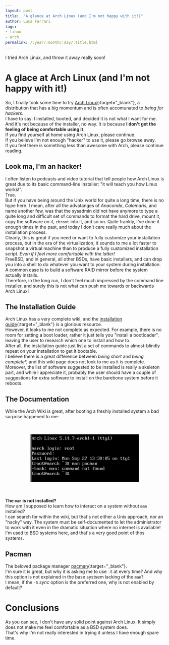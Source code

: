 ```yaml
---
layout: post
title:  "A glance at Arch Linux (and I'm not happy with it!)" 
author: Luca Ferrari
tags:
- linux
- arch
permalink: /:year/:month/:day/:title.html
---
```

I tried Arch Linux, and throw it away really soon!

# A glace at Arch Linux (and I'm not happy with it!)

So, I finally took some time to try [Arch Linux](https://archlinux.org/){:target="_blank"}, a distribution that has a big momentum and is often accomunated to *being for hackers*.
<br/>
I have to say: I installed, booted, and decided it is not what I want for me.
<br/>
And it's not because of the installer, no way. It is because **I don't get the feeling of being comfortable using it**.
<br/>
If you find yourself at home using Arch Linux, please continue. 
<br/>
If you believe I'm not enough "hacker" to use it, please go browse away.
<br/>
If you feel there is something less than awesome with Arch, please continue reading.

## Look ma, I'm an hacker!

I often listen to podcasts and video tutorial that tell people how Arch Linux is great due to its basic command-line installer: "it will teach you how Linux works!".
<br/>
True.
<br/>
But if you have being around the Unix world for quite a long time, there is no hype here. I mean, after all the advatanges of *Anaconda*, *Calamaris*, and name another few, was that the sysadmin did not have anymore to type a quite long and difficult set of commands to format the hard drive, mount it, copy the software on it, `chroot` into it, and so on. Quite frankly, I've done it enough times in the past, and today I don't care really much about the installation process.
<br/>
Clearly, this is great if you need or want to fully customize your installation process, but in the era of the virtualization, it sounds to me a lot faster to snapshot a virtual machine than to produce a fully customized installation script. *Even if I feel more comfortable with the latter!*
<br/>
FreeBSD, and in general, all other BSDs, have basic installars, and can drop you into a shell to do whatever you want to your system during installation. A common case is to build a software RAID mirror before the system actually installs.
<br/>
Therefore, in the long run, I don't feel much impressed by the command line installer, and surely this is not what can push me towards or backwards Arch Linux!

## The Installation Guide

Arch Linux has a very complete wiki, and the [installation guide](https://wiki.archlinux.org/title/Installation_guide#Set_the_keyboard_layout){:target="_blank"} is a glorious resource.
<br/>
However, it looks to me not complete as expected. For example, there is no room for setting a boot loader, rather it just tells you "install a bootloader", leaving the user to research which one to install and how to.
<br/>
After all, the installation guide just list a set of commands to almost-blindly repeat on your installation to get it bootable.
<br/>
I believe there is a great difference between *being short* and *being complete**, and this wiki page does not look to me as it is complete.
<br/>
Moreover, the list of software suggested to be installed is really a skeleton part, and while I appreciate it, probably the user should have a couple of suggestions for extra software to install on the barebone system before it reboots.


## The Documentation

While the Arch Wiki is great, after booting a freshly installed system a bad surprise happened to me:


<br/>
<br/>
<center>
<img src="/images/posts/linux/arch/arch_man.png" />
</center>
<br/>
<br/>

**The `man` is not installed?** 
<br/>
How am I supposed to learn how to interact on a system without `man` installed?
<br/>
I can search for within the wiki, but that's not either a Unix approach, nor an "hacky" way. The system must be self-documented to let the administrator to work with it even in the dramatic situation where no internet is available!
<br/>
I'm used to BSD systems here, and that's a very good point of thos systems.

## Pacman

The beloved package manager [pacman](https://archlinux.org/pacman/pacman.8.html){:target="_blank"}.
<br/>
I'm sure it is great, but why it is asking me to use `-S` at every time? And why this option is not explained in the base systsem lacking of the `man`?
<br/>
I mean, if the `-S` *sync* option is the preferred one, why is not enabled by default?


# Conclusions

As you can see, I don't have any solid point against Arch Linux. It simply does not make me feel comfortable as a BSD system does.
<br/>
That's why I'm not really interested in trying it unless I have enough spare time.
